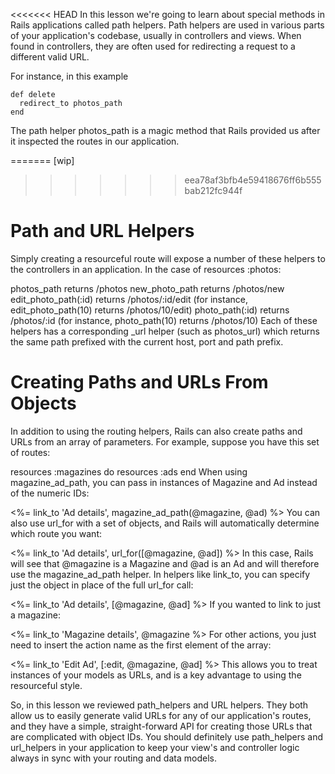<<<<<<< HEAD
In this lesson we're going to learn about special methods in Rails applications called path helpers. Path helpers are used in various parts of your application's codebase, usually in controllers and views. When found in controllers, they are often used for redirecting a request to a different valid URL.

For instance, in this example

```
def delete
  redirect_to photos_path
end
```

The path helper photos_path is a magic method that Rails provided us after it inspected the routes in our application.

=======
[wip]
>>>>>>> eea78af3bfb4e59418676ff6b555bab212fc944f
# Path and URL Helpers
Simply creating a resourceful route will expose a number of these helpers to the controllers in an application. In the case of resources :photos:

photos_path returns /photos
new_photo_path returns /photos/new
edit_photo_path(:id) returns /photos/:id/edit (for instance, edit_photo_path(10) returns /photos/10/edit)
photo_path(:id) returns /photos/:id (for instance, photo_path(10) returns /photos/10)
Each of these helpers has a corresponding _url helper (such as photos_url) which returns the same path prefixed with the current host, port and path prefix.

# Creating Paths and URLs From Objects
In addition to using the routing helpers, Rails can also create paths and URLs from an array of parameters. For example, suppose you have this set of routes:

resources :magazines do
  resources :ads
end
When using magazine_ad_path, you can pass in instances of Magazine and Ad instead of the numeric IDs:

<%= link_to 'Ad details', magazine_ad_path(@magazine, @ad) %>
You can also use url_for with a set of objects, and Rails will automatically determine which route you want:

<%= link_to 'Ad details', url_for([@magazine, @ad]) %>
In this case, Rails will see that @magazine is a Magazine and @ad is an Ad and will therefore use the magazine_ad_path helper. In helpers like link_to, you can specify just the object in place of the full url_for call:

<%= link_to 'Ad details', [@magazine, @ad] %>
If you wanted to link to just a magazine:

<%= link_to 'Magazine details', @magazine %>
For other actions, you just need to insert the action name as the first element of the array:

<%= link_to 'Edit Ad', [:edit, @magazine, @ad] %>
This allows you to treat instances of your models as URLs, and is a key advantage to using the resourceful style.

So, in this lesson we reviewed path_helpers and URL helpers. They both allow us to easily generate valid URLs for any of our application's routes, and they have a simple, straight-forward API for creating those URLs that are complicated with object IDs. You should definitely use path_helpers and url_helpers in your application to keep your view's and controller logic always in sync with your routing and data models.